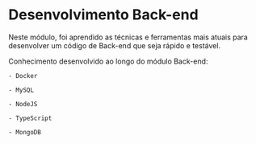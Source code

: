 # Desenvolvimento Back-end

Neste módulo, foi aprendido as técnicas e ferramentas mais atuais para desenvolver um código de Back-end que seja rápido e testável.

Conhecimento desenvolvido ao longo do módulo Back-end:

    - Docker

    - MySQL

    - NodeJS

    - TypeScript

    - MongoDB
    